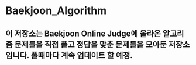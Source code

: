 # Baekjoon_Algorithm
## 이 저장소는 Baekjoon Online Judge에 올라온 알고리즘 문제들을 직접 풀고 정답을 맞춘 문제들을 모아둔 저장소입니다. 풀때마다 계속 업데이트 할 예정.
